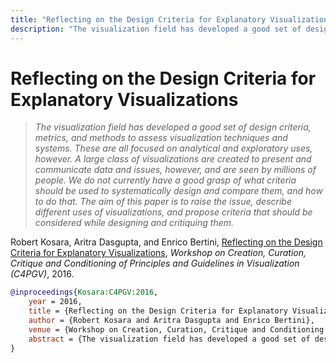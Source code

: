 ```yaml
---
title: "Reflecting on the Design Criteria for Explanatory Visualizations"
description: "The visualization field has developed a good set of design criteria, metrics, and methods to assess visualization techniques and systems. These are all focused on analytical and exploratory uses, however. A large class of visualizations are created to present and communicate data and issues, however, and are seen by millions of people. We do not currently have a good grasp of what criteria should be used to systematically design and compare them, and how to do that. The aim of this paper is to raise the issue, describe different uses of visualizations, and propose criteria that should be considered while designing and critiquing them."
---
```


# Reflecting on the Design Criteria for Explanatory Visualizations

> _The visualization field has developed a good set of design criteria, metrics, and methods to assess visualization techniques and systems. These are all focused on analytical and exploratory uses, however. A large class of visualizations are created to present and communicate data and issues, however, and are seen by millions of people. We do not currently have a good grasp of what criteria should be used to systematically design and compare them, and how to do that. The aim of this paper is to raise the issue, describe different uses of visualizations, and propose criteria that should be considered while designing and critiquing them._

Robert Kosara, Aritra Dasgupta, and Enrico Bertini, <a href="https://media.eagereyes.org/papers/2016/Kosara-C4PGV-2016.pdf" target="_blank">Reflecting on the Design Criteria for Explanatory Visualizations</a>, _Workshop on Creation, Curation, Critique and Conditioning of Principles and Guidelines in Visualization (C4PGV)_, 2016.


```bibtex
@inproceedings{Kosara:C4PGV:2016,
	year = 2016,
	title = {Reflecting on the Design Criteria for Explanatory Visualizations},
	author = {Robert Kosara and Aritra Dasgupta and Enrico Bertini},
	venue = {Workshop on Creation, Curation, Critique and Conditioning of Principles and Guidelines in Visualization (C4PGV)},
	abstract = {The visualization field has developed a good set of design criteria, metrics, and methods to assess visualization techniques and systems. These are all focused on analytical and exploratory uses, however. A large class of visualizations are created to present and communicate data and issues, however, and are seen by millions of people. We do not currently have a good grasp of what criteria should be used to systematically design and compare them, and how to do that. The aim of this paper is to raise the issue, describe different uses of visualizations, and propose criteria that should be considered while designing and critiquing them.},
}
```

